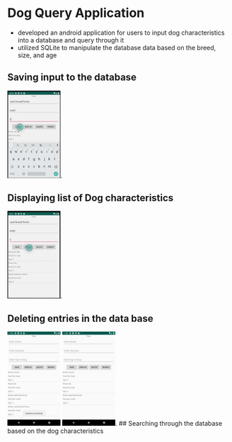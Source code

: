 # Dog Query Application
- developed an android application for users to input dog characteristics into a database and query through it
- utilized SQLite to manipulate the database data based on the breed, size, and age
## Saving input to the database
<img src=images/image2.png width= "120">.  
## Displaying list of Dog characteristics
<img src=images/image3.png width= "120">.
## Deleting entries in the data base
<img src=images/image5.png width= "120">
<img src=images/image6.png width= "120">.
## Searching through the database based on the dog characteristics 
